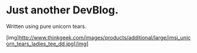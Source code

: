 # Just another DevBlog.

Written using pure unicorn tears.

[img]http://www.thinkgeek.com/images/products/additional/large/imsi_unicorn_tears_ladies_tee_dd.jpg[/img]
